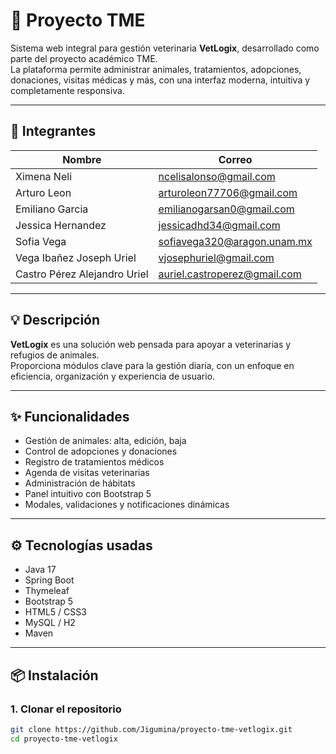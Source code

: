 # 🚀 Proyecto TME

Sistema web integral para gestión veterinaria **VetLogix**, desarrollado como parte del proyecto académico TME.  
La plataforma permite administrar animales, tratamientos, adopciones, donaciones, visitas médicas y más, con una interfaz moderna, intuitiva y completamente responsiva.

---

## 👥 Integrantes

| Nombre                         | Correo                            |
|-------------------------------|------------------------------------|
| Ximena Neli                   | ncelisalonso@gmail.com             |
| Arturo Leon                   | arturoleon77706@gmail.com          |
| Emiliano Garcia               | emilianogarsan0@gmail.com          |
| Jessica Hernandez             | jessicadhd34@gmail.com             |
| Sofia Vega                    | sofiavega320@aragon.unam.mx        |
| Vega Ibañez Joseph Uriel      | vjosephuriel@gmail.com             |
| Castro Pérez Alejandro Uriel  | auriel.castroperez@gmail.com       |

---

## 💡 Descripción

**VetLogix** es una solución web pensada para apoyar a veterinarias y refugios de animales.  
Proporciona módulos clave para la gestión diaria, con un enfoque en eficiencia, organización y experiencia de usuario.

---

## ✨ Funcionalidades

- Gestión de animales: alta, edición, baja
- Control de adopciones y donaciones
- Registro de tratamientos médicos
- Agenda de visitas veterinarias
- Administración de hábitats
- Panel intuitivo con Bootstrap 5
- Modales, validaciones y notificaciones dinámicas

---

## ⚙️ Tecnologías usadas

- Java 17
- Spring Boot
- Thymeleaf
- Bootstrap 5
- HTML5 / CSS3
- MySQL / H2
- Maven

---

## 📦 Instalación

### 1. Clonar el repositorio
```bash
git clone https://github.com/Jigumina/proyecto-tme-vetlogix.git
cd proyecto-tme-vetlogix
